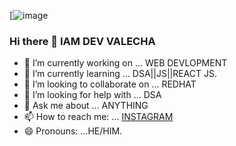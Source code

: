 
[![image](https://ibb.co/b2k7qXg)

### Hi there 👋 IAM DEV VALECHA

- 🔭 I’m currently working on ... WEB DEVLOPMENT
- 🌱 I’m currently learning ... DSA||JS||REACT JS.
- 👯 I’m looking to collaborate on ... REDHAT 
- 🤔 I’m looking for help with ... DSA
- 💬 Ask me about ... ANYTHING 
- 📫 How to reach me: ... [INSTAGRAM](https://www.instagram.com/iamdevvalecha/)
- 😄 Pronouns: ...HE/HIM.

